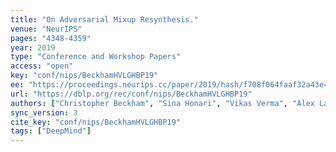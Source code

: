 ```yaml
---
title: "On Adversarial Mixup Resynthesis."
venue: "NeurIPS"
pages: "4348-4359"
year: 2019
type: "Conference and Workshop Papers"
access: "open"
key: "conf/nips/BeckhamHVLGHBP19"
ee: "https://proceedings.neurips.cc/paper/2019/hash/f708f064faaf32a43e4d3c784e6af9ea-Abstract.html"
url: "https://dblp.org/rec/conf/nips/BeckhamHVLGHBP19"
authors: ["Christopher Beckham", "Sina Honari", "Vikas Verma", "Alex Lamb", "Farnoosh Ghadiri", "R. Devon Hjelm", "Yoshua Bengio", "Chris Pal"]
sync_version: 3
cite_key: "conf/nips/BeckhamHVLGHBP19"
tags: ["DeepMind"]
---
```

